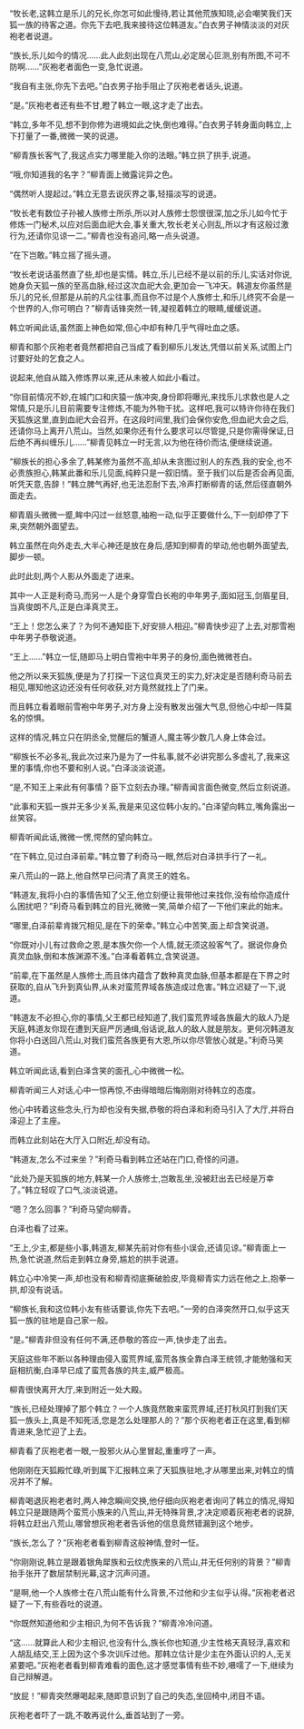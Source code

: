 
“牧长老,这韩立是乐儿的兄长,你怎可如此慢待,若让其他荒族知晓,必会嘲笑我们天狐一族的待客之道。你先下去吧,我来接待这位韩道友。”白衣男子神情淡淡的对灰袍老者说道。

“族长,乐儿如今的情况……此人此刻出现在八荒山,必定居心叵测,别有所图,不可不防啊……”灰袍老者面色一变,急忙说道。

“我自有主张,你先下去吧。”白衣男子抬手阻止了灰袍老者话头,说道。

“是。”灰袍老者还有些不甘,瞪了韩立一眼,这才走了出去。

“韩立,多年不见,想不到你修为进境如此之快,倒也难得。”白衣男子转身面向韩立,上下打量了一番,微微一笑的说道。

“柳青族长客气了,我这点实力哪里能入你的法眼。”韩立拱了拱手,说道。

“哦,你知道我的名字？”柳青面上微露诧异之色。

“偶然听人提起过。”韩立无意去说灰界之事,轻描淡写的说道。

“牧长老有数位子孙被人族修士所杀,所以对人族修士怨恨很深,加之乐儿如今忙于修炼一门秘术,以应对后面血祀大会,事关重大,牧长老关心则乱,所以才有这般过激行为,还请你见谅一二。”柳青也没有追问,略一点头说道。

“在下岂敢。”韩立摇了摇头道。

“牧长老说话虽然直了些,却也是实情。韩立,乐儿已经不是以前的乐儿,实话对你说,她身负天狐一族的至高血脉,经过这次血祀大会,更加会一飞冲天。韩道友你虽然是乐儿的兄长,但那是从前的凡尘往事,而且你不过是个人族修士,和乐儿终究不会是一个世界的人,你可明白？”柳青话锋突然一转,凝视着韩立的眼睛,缓缓说道。

韩立听闻此话,虽然面上神色如常,但心中却有种几乎气得吐血之感。

柳青和那个灰袍老者竟然都把自己当成了看到柳乐儿发达,凭借以前关系,试图上门讨要好处的乞食之人。

说起来,他自从踏入修炼界以来,还从未被人如此小看过。

“你目前情况不妙,在城门口和庆猿一族冲突,身份即将曝光,来找乐儿求救也是人之常情,只是乐儿目前需要专注修炼,不能为外物干扰。这样吧,我可以特许你待在我们天狐族这里,直到血祀大会召开。在这段时间里,我们会保你安危,但血祀大会之后,还请你马上离开八荒山。当然,如果你还有什么要求可以尽管提,只是你需得保证,日后绝不再纠缠乐儿……”柳青见韩立一时无言,以为他在待价而沽,便继续说道。

“柳族长的担心多余了,韩某修为虽然不高,却从未贪图过别人的东西,我的安全,也不必贵族担心,韩某此番和乐儿见面,纯粹只是一叙旧情。至于我们以后是否会再见面,听凭天意,告辞！”韩立脾气再好,也无法忍耐下去,冷声打断柳青的话,然后径直朝外面走去。

柳青眉头微微一蹙,眸中闪过一丝怒意,袖袍一动,似乎正要做什么,下一刻却停了下来,突然朝外面望去。

韩立虽然在向外走去,大半心神还是放在身后,感知到柳青的举动,他也朝外面望去,脚步一顿。

此时此刻,两个人影从外面走了进来。

其中一人正是利奇马,而另一人是个身穿雪白长袍的中年男子,面如冠玉,剑眉星目,当真俊朗不凡,正是白泽真灵王。

“王上！您怎么来了？为何不通知臣下,好安排人相迎。”柳青快步迎了上去,对那雪袍中年男子恭敬说道。

“王上……”韩立一怔,随即马上明白雪袍中年男子的身份,面色微微苍白。

他之所以来天狐族,便是为了打探一下这位真灵王的实力,好决定是否随利奇马前去相见,哪知他这边还没有任何收获,对方竟然就找上了门来。

而且韩立看着眼前雪袍中年男子,对方身上没有散发出强大气息,但他心中却一阵莫名的惊惧。

这样的情况,韩立只在阴丞全,觉醒后的蟹道人,魔主等少数几人身上体会过。

“柳族长不必多礼,我此次过来乃是为了一件私事,就不必讲究那么多虚礼了,我来这里的事情,你也不要和别人说。”白泽淡淡说道。

“是,不知王上来此有何事情？臣下立刻去办理。”柳青闻言面色微变,然后立刻说道。

“此事和天狐一族并无多少关系,我是来见这位韩小友的。”白泽望向韩立,嘴角露出一丝笑容。

柳青听闻此话,微微一愣,愕然的望向韩立。

“在下韩立,见过白泽前辈。”韩立瞥了利奇马一眼,然后对白泽拱手行了一礼。

来八荒山的一路上,他自然早已问清了真灵王的姓名。

“韩道友,我将小白的事情告知了父王,他立刻便让我带他过来找你,没有给你造成什么困扰吧？”利奇马看到韩立的目光,微微一笑,简单介绍了一下他们来此的始末。

“哪里,白泽前辈肯拨冗相见,是在下的荣幸。”韩立心中苦笑,面上却含笑说道。

“你既对小儿有过救命之恩,是本族欠你一个人情,就无须这般客气了。据说你身负真灵血脉,倒和本族渊源不浅。”白泽看着韩立,含笑说道。

“前辈,在下虽然是人族修士,而且体内蕴含了数种真灵血脉,但基本都是在下界之时获取的,自从飞升到真仙界,从未对蛮荒界域各族造成过危害。”韩立迟疑了一下,说道。

“韩道友不必担心,你的事情,父王都已经知道了,我们蛮荒界域各族最大的敌人乃是天庭,韩道友你现在遭到天庭严厉通缉,俗话说,敌人的敌人就是朋友。更何况韩道友你将小白送回八荒山,对我们蛮荒各族更有大恩,所以你尽管放心就是。”利奇马笑道。

韩立听闻此话,看到白泽含笑的面孔,心中微微一松。

柳青听闻三人对话,心中一惊再惊,不由得暗暗后悔刚刚对待韩立的态度。

他心中转着这些念头,行为却也没有失据,恭敬的将白泽和利奇马引入了大厅,并将白泽迎上了主座。

而韩立此刻站在大厅入口附近,却没有动。

“韩道友,怎么不过来坐？”利奇马看到韩立还站在门口,奇怪的问道。

“此处乃是天狐族的地方,韩某一介人族修士,岂敢乱坐,没被赶出去已经是万幸了。”韩立轻叹了口气,淡淡说道。

“嗯？怎么回事？”利奇马望向柳青。

白泽也看了过来。

“王上,少主,都是些小事,韩道友,柳某先前对你有些小误会,还请见谅。”柳青面上一热,急忙说道,然后走到韩立身旁,尴尬的拱手说道。

韩立心中冷笑一声,却也没有和柳青彻底撕破脸皮,毕竟柳青实力远在他之上,抱拳一拱,却没有说话。

“柳族长,我和这位韩小友有些话要谈,你先下去吧。”一旁的白泽突然开口,似乎这天狐一族的驻地是自己家一般。

“是。”柳青非但没有任何不满,还恭敬的答应一声,快步走了出去。

天庭这些年不断以各种理由侵入蛮荒界域,蛮荒各族全靠白泽王统领,才能勉强和天庭相抗衡,白泽早已成了蛮荒各族的共主,威严极高。

柳青很快离开大厅,来到附近一处大殿。

“族长,已经处理掉了那个韩立？一个人族竟然敢来蛮荒界域,还打秋风打到我们天狐一族头上,真是不知死活,您是怎么处理那人的？”那个灰袍老者正在这里,看到柳青进来,急忙迎了上去。

柳青看了灰袍老者一眼,一股邪火从心里冒起,重重哼了一声。

他刚刚在天狐殿忙碌,听到属下汇报韩立来了天狐族驻地,才从哪里出来,对韩立的情况并不了解。

柳青喝退灰袍老者时,两人神念瞬间交换,他仔细向灰袍老者询问了韩立的情况,得知韩立只是跟随两个蛮荒小族来的八荒山,并无特殊背景,才决定顺着灰袍老者的说辞,将韩立赶出八荒山,哪曾想灰袍老者告诉他的信息竟然错漏到这个地步。

“族长,怎么了？”灰袍老者看到柳青这般神情,登时一怔。

“你刚刚说,韩立是跟着银角犀族和云纹虎族来的八荒山,并无任何别的背景？”柳青抬手张开了数层禁制光幕,这才沉声问道。

“是啊,他一个人族修士在八荒山能有什么背景,不过他和少主似乎认得。”灰袍老者迟疑了一下,有些吞吐的说道。

“你既然知道他和少主相识,为何不告诉我？”柳青冷冷问道。

“这……就算此人和少主相识,也没有什么,族长你也知道,少主性格天真轻浮,喜欢和人胡乱结交,王上因为这个多次训斥过他。那韩立估计是少主在外面认识的人,无关紧要吧。”灰袍老者看到柳青难看的面色,这才感觉事情有些不妙,嗫嚅了一下,继续为自己辩解道。

“放屁！”柳青突然爆喝起来,随即意识到了自己的失态,坐回椅中,闭目不语。

灰袍老者吓了一跳,不敢再说什么,垂首站到了一旁。